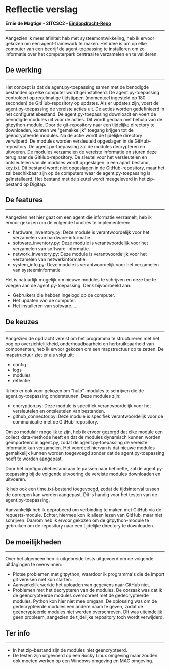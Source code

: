# Reflectie verslag
**Ernie de Magtige - 2ITCSC2 - [Eindopdracht-Repo](https://github.com/ErniedM/eindopdracht-agent-framework)**

---
Aangezien ik meer afiniteit heb met systeemontwikkeling, heb ik ervoor gekozen om een agent-framework te maken. Het idee is om op elke computer van een bedrijf de agent-toepassing te installeren om zo informatie over het computerpark centraal te verzamelen en te valideren.

## De werking
---
Het concept is dat de agent.py-toepassing samen met de benodigde bestanden op elke computer wordt geïnstalleerd. De agent.py-toepassing controleert op regelmatige tijdstippen (momenteel ingesteld op 180 seconden) de GitHub-repository op updates. Als er updates zijn, voert de agent.py-toepassing de vereiste acties uit. De acties worden gedefinieerd in het configuratiebestand. De agent.py-toepassing downloadt en voert de benodigde modules uit voor de acties. Dit wordt gedaan met behulp van de gitpython-module. Door de git-repository naar een tijdelijke directory te downloaden, kunnen we "gemakkelijk" toegang krijgen tot de geëncrypteerde modules. Na de actie wordt de tijdelijke directory verwijderd. De modules worden versleuteld opgeslagen in de GitHub-repository. De agent.py-toepassing zal de modules decrypteren en uitvoeren. De modules verzamelen de vereiste informatie en sturen deze terug naar de GitHub-repository. De sleutel voor het versleutelen en ontsleutelen van de modules wordt opgeslagen in een apart bestand, key.txt. Dit bestand wordt niet opgeslagen in de GitHub-repository, maar het zal beschikbaar zijn op de computers waar de agent.py-toepassing is geïnstalleerd. Het bestand met de sleutel wordt meegeleverd in het zip-bestand op Digitap.

## De features
---
Aangezien het hier gaat om een agent die informatie verzamelt, heb ik ervoor gekozen om de volgende functies te implementeren:

- hardware_inventory.py: Deze module is verantwoordelijk voor het verzamelen van hardware-informatie.
- software_inventory.py: Deze module is verantwoordelijk voor het verzamelen van software-informatie.
- network_inventory.py: Deze module is verantwoordelijk voor het verzamelen van netwerkinformatie.
- system_info.py: Deze module is verantwoordelijk voor het verzamelen van systeeminformatie.

Het is natuurlijk mogelijk om nieuwe modules te schrijven en deze toe te voegen aan de agent.py-toepassing. Denk bijvoorbeeld aan:
- Gebruikers die hebben ingelogd op de computer.
- Het updaten van de computer.
- Het installeren van software.
...

## De keuzes
---
Aangezien de opdracht vereist om het programma te structureren met het oog op overzichtelijkheid, onderhoudbaarheid en herbruikbaarheid van componenten, heb ik ervoor gekozen om een mapstructuur op te zetten. De mapstructuur ziet er als volgt uit:
- config
- logs
- modules
- reflectie

Ik heb er ook voor gekozen om "hulp"-modules te schrijven die de agent.py-toepassing ondersteunen. Deze modules zijn:
- encryption.py: Deze module is specifiek verantwoordelijk voor het versleutelen en ontsleutelen van bestanden.
- github_connector.py: Deze module is specifiek verantwoordelijk voor de communicatie met de GitHub-repository.

Om zo modulair mogelijk te zijn, heb ik ervoor gezorgd dat elke module een collect_data-methode heeft en dat de modules dynamisch kunnen worden geïmporteerd in agent.py, zodat de agent.py-toepassing de vereiste informatie kan verzamelen. Het voordeel hiervan is dat nieuwe modules gemakkelijk kunnen worden toegevoegd zonder dat de agent.py-toepassing hoeft te worden aangepast.

Door het configuratiebestand aan te passen naar behoefte, zal de agent.py-toepassing bij de volgende uitvoering de vereiste modules downloaden en uitvoeren. 

Ik heb ook een time.txt-bestand toegevoegd, zodat de tijdsinterval tussen de oproepen kan worden aangepast. Dit is handig voor het testen van de agent.py-toepassing.

Aanvankelijk heb ik geprobeerd om verbinding te maken met GitHub via de requests-module. Echter, hiermee kon ik alleen lezen van GitHub, maar niet schrijven. Daarom heb ik ervoor gekozen om de gitpython-module te gebruiken om de repository naar een tijdelijke directory te downloaden. 

## De moeilijkheden
---
Over het algemeen heb ik uitgebreide tests uitgevoerd om de volgende uitdagingen te overwinnen:
- Plotse problemen met gitpython, waardoor ik programma's die de import git vereisen niet kon starten.
- Aanvankelijk werkte het uploaden van gegevens naar GitHub niet.
- Problemen met het decrypteren van de modules. De oorzaak was dat ik de geëncrypteerde modules overschreef met de gedecrypteerde modules. Python kon hier niet mee omgaan. De oplossing was om de gedecrypteerde modules een andere naam te geven, zodat de geëncrypteerde modules niet werden overschreven. Dit was uiteindelijk geen probleem, aangezien de tijdelijke repository toch wordt verwijderd.

## Ter info
---
- In het zip-bestand zijn de modules niet geencrypteerd.
- De testen zijn uitgevoerd op een Rocky Linux omgeving maar zouden ook moeten werken op een Windows omgeving en MAC omgeving.

